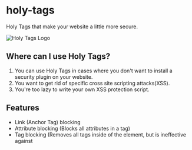# holy-tags
Holy Tags that make your website a little more secure.

![Holy Tags Logo](https://holy-tags.codesalvageon.repl.co/src/images/holytags.PNG)

## Where can I use Holy Tags?
1. You can use Holy Tags in cases where you don't want to install a security plugin on your website.
2. You want to get rid of specific cross site scripting attacks(XSS).
3. You're too lazy to write your own XSS protection script.

## Features
 - Link (Anchor Tag) blocking
 - Attribute blocking (Blocks all attributes in a tag)
 - Tag blocking (Removes all tags inside of the <crucifix> element, but is ineffective against <script> tags)
 - Removes HTML elements from the first form value automatically when forms are submitted
 - HTML Removal Function

## What Holy Tags can't do
 - Automatically remove HTML elements from the first form value from multiple forms
 - Block <script> tags using the <crucifix> tag

## How to use Holy Tags
Put this in your `<head>` tag somewhere...

```
<link href="https://holy-tags.codesalvageon.repl.co/src/css/holy.min.css" rel="stylesheet">
<script src="https://ajax.googleapis.com/ajax/libs/jquery/3.5.1/jquery.min.js"></script>
<script src="https://holy-tags.codesalvageon.repl.co/src/scripts/script.min.js"></script>
```

### Holy tags and where to use them
`<rosary>`- Removes all links (anchor tags) inside the rosary.
<br>
`<rosary><a href="">This link will be removed, turning it into plain text.</a></rosary>`
